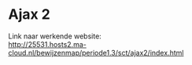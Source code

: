 # Ajax 2

Link naar werkende website:<br>
http://25531.hosts2.ma-cloud.nl/bewijzenmap/periode1.3/sct/ajax2/index.html
